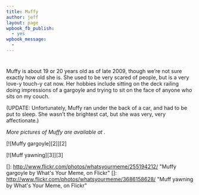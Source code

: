 ```yaml
---
title: Muffy
author: jeff
layout: page
wpbook_fb_publish:
  - yes
wpbook_message:
  - 
---
```

# 

Muffy is about 19 or 20 years old as of late 2009, though we’re not sure exactly how old she is. She used to be very scared of people, but is a very love-y touch-y cat now. Her hobbies include sitting on the deck railing doing impressions of a gargoyle and trying to sit on the face of anyone who sits on my couch.

(UPDATE: Unfortunately, Muffy ran under the back of a car, and had to be put to sleep. She wasn’t the brightest cat, but she was very, very affectionate.)

*More pictures of Muffy are available at .*

[![Muffy gargoyle][2]][2] 

[![Muff yawning][3]][3]

 []: http://www.flickr.com/photos/whatsyourmeme/255194212/ "Muffy gargoyle by What's Your Meme, on Flickr"
 []: http://www.flickr.com/photos/whatsyourmeme/3686158628/ "Muff yawning by What's Your Meme, on Flickr"